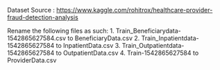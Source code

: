 Dataset Source : https://www.kaggle.com/rohitrox/healthcare-provider-fraud-detection-analysis

Rename the following files as such:
	1. Train_Beneficiarydata-1542865627584.csv to BeneficiaryData.csv
	2. Train_Inpatientdata-1542865627584 to InpatientData.csv
	3. Train_Outpatientdata-1542865627584 to OutpatientData.csv
	4. Train-1542865627584 to ProviderData.csv
